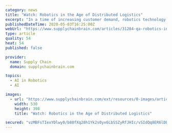 ```yaml
---
category: news
title: "Watch: Robotics in the Age of Distributed Logistics"
excerpt: "In a time of increasing customer demand, robotics technology is helping e-commerce sellers to manage forward inventory and next-day delivery, says Jim Serstad, vice president of product development with Tompkins Robotics."
publishedDateTime: 2020-05-03T16:25:00Z
webUrl: "https://www.supplychainbrain.com/articles/31204-qa-robotics-in-the-age-of-distributed-logistics"
type: article
quality: 54
heat: 54
published: false

provider:
  name: Supply Chain
  domain: supplychainbrain.com

topics:
  - AI in Robotics
  - AI

images:
  - url: "https://www.supplychainbrain.com/ext/resources/0-images/article-images/2020/0501_RoboticsinDistributedLogistics.jpg?height=635&t=1588297565&width=1200"
    width: 530
    height: 398
    title: "Watch: Robotics in the Age of Distributed Logistics"

secured: "vzMBFsTIexYDlwy0/b80fXq28h1Yk2s0yx6LbSSZyRfJHIc/vSIdQq8ER6lDEtdhil3k7DPG56LMS01wR/glU1Hun1nDGQNQ8zNd/C0o29SpllR/RCDmEXD0ng4Ity/njXi2QBa9OlJUcjJOaSqLeM3qeYPfcnTHAmnODZckHUEiyZzF6ZdscuQTub0Wo+blrCk7ChbfXSpvQeFgyY2e/TbXW4ySY75dxLHVZzM2JOJ3TUXYIsFoi5T7bVyFSKFXK6W/imBlZmVto/xyOp01iAzLrvZllzbCyAXk8ltCqMyCjDkH/0QyOc5Ib+lGtglXLjA1L6rtnqlb5kCQeq+V5mgUvFOPsCvuSJKEH6r+3qQ/6IeH+9jTG46aLmS4+iPC5ufHIKDTqStQsU8ytVzyG9P7qo4PZbiH+9KaCfBZb3HgPgbXVNO3bxmXFtxM1WJ3/p/4w6fVCCIit8nY6CvnTyh7jhYgb4LNiHi+7a/C3f0=;0S2+t8grvUFiS5uGpPWeng=="
---
```


